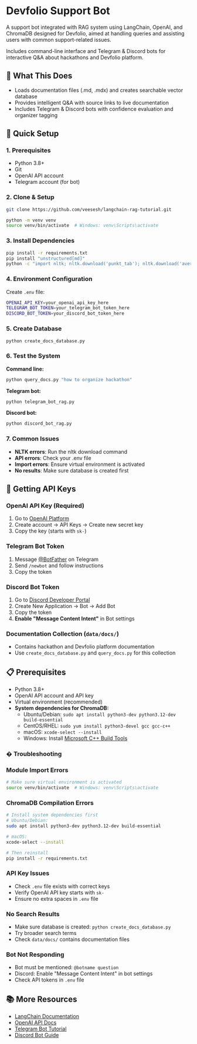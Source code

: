 # Devfolio Support Bot

A support bot integrated with RAG system using LangChain, OpenAI, and ChromaDB designed for Devfolio, aimed at handling queries and assisting users with common support-related issues.

Includes command-line interface and Telegram & Discord bots for interactive Q&A about hackathons and Devfolio platform.

## 🎯 What This Does

- Loads documentation files (.md, .mdx) and creates searchable vector database
- Provides intelligent Q&A with source links to live documentation
- Includes Telegram & Discord bots with confidence evaluation and organizer tagging

## 🚀 Quick Setup

### **1. Prerequisites**

- Python 3.8+
- Git
- OpenAI API account
- Telegram account (for bot)

### **2. Clone & Setup**

```bash
git clone https://github.com/veesesh/langchain-rag-tutorial.git

python -m venv venv
source venv/bin/activate  # Windows: venv\Scripts\activate
```

### **3. Install Dependencies**

```bash
pip install -r requirements.txt
pip install "unstructured[md]"
python -c "import nltk; nltk.download('punkt_tab'); nltk.download('averaged_perceptron_tagger_eng')"
```

### **4. Environment Configuration**

Create `.env` file:

```bash
OPENAI_API_KEY=your_openai_api_key_here
TELEGRAM_BOT_TOKEN=your_telegram_bot_token_here
DISCORD_BOT_TOKEN=your_discord_bot_token_here
```

### **5. Create Database**

```bash
python create_docs_database.py
```

### **6. Test the System**

**Command line:**

```bash
python query_docs.py "how to organize hackathon"
```

**Telegram bot:**

```bash
python telegram_bot_rag.py
```

**Discord bot:**

```bash
python discord_bot_rag.py
```

### **7. Common Issues**

- **NLTK errors**: Run the nltk download command
- **API errors**: Check your .env file
- **Import errors**: Ensure virtual environment is activated
- **No results**: Make sure database is created first

## 🤖 Getting API Keys

### OpenAI API Key (Required)

1. Go to [OpenAI Platform](https://platform.openai.com/)
2. Create account → API Keys → Create new secret key
3. Copy the key (starts with `sk-`)

### Telegram Bot Token

1. Message [@BotFather](https://t.me/BotFather) on Telegram
2. Send `/newbot` and follow instructions
3. Copy the token

### Discord Bot Token

1. Go to [Discord Developer Portal](https://discord.com/developers/applications)
2. Create New Application → Bot → Add Bot
3. Copy the token
4. **Enable "Message Content Intent"** in Bot settings

### Documentation Collection (`data/docs/`)

- Contains hackathon and Devfolio platform documentation
- Use `create_docs_database.py` and `query_docs.py` for this collection

## 📋 Prerequisites

- Python 3.8+
- OpenAI API account and API key
- Virtual environment (recommended)
- **System dependencies for ChromaDB:**
  - Ubuntu/Debian: `sudo apt install python3-dev python3.12-dev build-essential`
  - CentOS/RHEL: `sudo yum install python3-devel gcc gcc-c++`
  - macOS: `xcode-select --install`
  - Windows: Install [Microsoft C++ Build Tools](https://visualstudio.microsoft.com/visual-cpp-build-tools/)

### � Troubleshooting

### Module Import Errors

```bash
# Make sure virtual environment is activated
source venv/bin/activate  # Windows: venv\Scripts\activate
```

### ChromaDB Compilation Errors

```bash
# Install system dependencies first
# Ubuntu/Debian:
sudo apt install python3-dev python3.12-dev build-essential

# macOS:
xcode-select --install

# Then reinstall
pip install -r requirements.txt
```

### API Key Issues

- Check `.env` file exists with correct keys
- Verify OpenAI API key starts with `sk-`
- Ensure no extra spaces in `.env` file

### No Search Results

- Make sure database is created: `python create_docs_database.py`
- Try broader search terms
- Check `data/docs/` contains documentation files

### Bot Not Responding

- Bot must be mentioned: `@botname question`
- Discord: Enable "Message Content Intent" in bot settings
- Check API tokens in `.env` file

## 📚 More Resources

- [LangChain Documentation](https://python.langchain.com/)
- [OpenAI API Docs](https://platform.openai.com/docs)
- [Telegram Bot Tutorial](https://core.telegram.org/bots/tutorial)
- [Discord Bot Guide](https://discordpy.readthedocs.io/)
